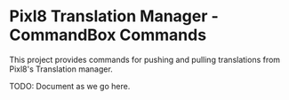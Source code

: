 # Pixl8 Translation Manager - CommandBox Commands

This project provides commands for pushing and pulling translations from Pixl8's Translation manager.

TODO: Document as we go here.